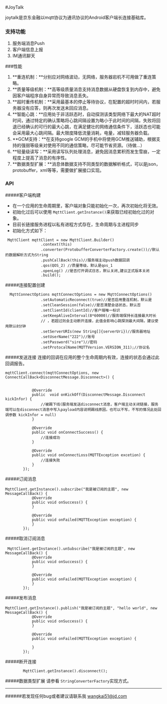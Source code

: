 #JoyTalk

joytalk是京东金融以mqtt协议为通讯协议的Android客户端长连接基础库。
### 支持功能
1. 服务端消息Push
2. 客户端信息上报
3. IM通讯聊天

###性能
1. **重连机制：**分别应对网络波动，无网络，服务器宕机不可用做了重连策略。
2. **质量等级机制：**高等级质量消息支持消息数据从硬盘恢复到内存中，避免因客户端程序自身异常而导致消息丢失。
3. **超时重传机制：**采用最基本的停止等待协议，在配置的超时时间内，若服务器没有应答，则再次发送未回应消息。
4. **智能心跳：**应用处于非活跃态时，自动探测该类型网络下最大的NAT超时时间，通过特定的确认策略将心跳间隔设置为略小于此时间的间隔，失败将回退已经确认的可行的最大心跳，在满足健壮的网络通信条件下，活跃态也可能会采用最大心跳间隔。最大限度降低流量消耗，电量，减轻服务器负载。
5. **GCM支持：**在支持google GCM的手机中将使用GCM推送辅助，根据支持的强弱等级来对使用不同的通信策略，尽可能节省资源。（待做...）
6. **轻量级读写：**采用读写队列处理消息，避免因消息累积而发生雪崩，一定程度上提高了消息的有序性。
7. **数据类型扩展：**消息体数据支持不同类型的数据解析格式，可以是json，protobuffer，xml等等，需要做扩展接口实现。


### API

#####客户端构建
* 在一个应用的生命周期里，客户端对象只能初始化一次，再次初始化将无效。
* 初始化过后可以使用 `MqttClient.getInstance()`来获取已经初始化过的对象。
* 目前长链接服务进程以私有进程方式存在，生命周期与主进程同步
* 初始化方式如下：

```
 MqttClient mqttClient = new MqttClient.Builder()
                .context(this)
                .converter(ProtobufferConverterFactory.create())//默认的数据解析方式为String
                .pushCallBack(this)//服务端主动push数据回调
                .qos(QOS_2) //质量等级，默认是qos_1
                .openLog() //是否打开调试日志，默认关闭,建议正式版本关闭
                .build();
```

#####连接配置创建
```
  MqttConnectOptions mqttConnectOptions = new MqttConnectOptions()
                .setAutomaticReconnect(true)//是否启用重连机制，默认是
                .setCleanSession(false)//是否清楚会话状态，默认否
                .setClientId(clientId)//客户端唯一标识
                .setKeepAliveInterval(8*60000)//服务端保持长连接最大时长
                // ，若超过则会主动断开连接，此值会影响心跳探测最大间隔，建议使用默认8分钟
                .setServerURIs(new String[]{serverUri})//服务器地址
                .setUserName("222")//账号
                .setPassword("sire")//密码
                .setProtocalName(MQTTVersion.VERSION_311);//协议名
```
#####发送连接
连接的回调在应用的整个生命周期内有效，连接的状态会通过此回调报告。

```
mqttClient.connect(mqttConnectOptions, new ConnectCallBack<DisconnectMessage.Disconnect>() {


            @Override
            public  void onKickOff(DisconnectMessage.Disconnect kickInfor) {
                //被踢下线(服务端发送disconnect消息，客户端主动关闭链接，服务端可以在disconnect消息中写入payload内容说明踢线原因，也可以不写，不写的情况此处回调参数 kickInfor = null)
            }

            @Override
            public void onConnectSuccess() {
                //连接成功
            }

            @Override
            public void onConnectLoss(MQTTException excetion) {
                //连接失败
            }
        });
```
#####订阅消息
```
MqttClient.getInstance().subscribe("我是被订阅的主题", new MessageCallBack() {
            @Override
            public void onSuccess() {
            }

            @Override
            public void onFailed(MQTTException exception) {
            }
        });
```
#####取消订阅消息
```
 MqttClient.getInstance().unSubscribe("我是被订阅的主题", new MessageCallBack() {
            @Override
            public void onSuccess() {
            }

            @Override
            public void onFailed(MQTTException exception) {
            }
        });
```
#####发布消息
```
MqttClient.getInstance().publish("我是被订阅的主题", "hello world", new MessageCallBack() {
            @Override
            public void onSuccess() {
            }

            @Override
            public void onFailed(MQTTException exception) {

            }
        });
```
#####断开连接
```
        MqttClient.getInstance().disconnect();
```
#####数据类型扩展
请参看 `StringConverterFactory`实现方式。   
    
    
    
---------------  
######若发现任何bug或者建议请联系我 <wangkai51@jd.com>
     
                
                